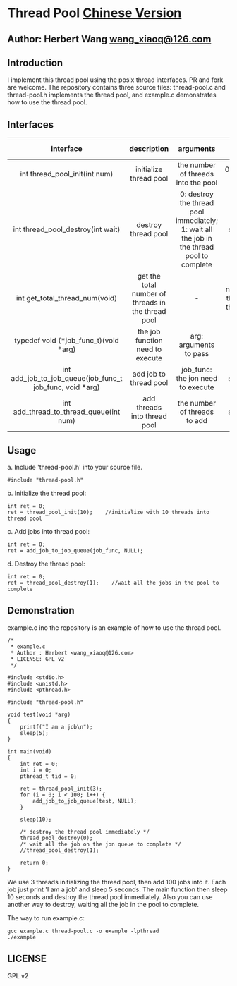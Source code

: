 # Thread Pool [Chinese Version](./README-cn.md)

Author: Herbert Wang <wang_xiaoq@126.com>
---

## Introduction

I implement this thread pool using the posix thread interfaces. PR and fork are welcome. The repository contains three source files: thread-pool.c and thread-pool.h implements the thread pool, and example.c demonstrates how to use the thread pool.

## Interfaces

interface | description | arguments | return value
:-:|:-:| :-: |:-:
int thread_pool_init(int num) | initialize thread pool | the number of threads into the pool | 0:success; -1: fail
int thread_pool_destroy(int wait) | destroy thread pool | 0: destroy the thread pool immediately; 1: wait all the job in the thread pool to complete | 0: success; -1: fail
int get_total_thread_num(void) | get the total number of threads in the thread pool | - | the number of threads in the thread pool
typedef void (*job_func_t)(void *arg) | the job function need to execute | arg: arguments to pass | -
int add_job_to_job_queue(job_func_t job_func, void *arg) | add job to thread pool | job_func: the jon need to execute | 0: success; -1: fail
int add_thread_to_thread_queue(int num) | add threads into thread pool | the number of threads to add | 0: success; -1: fail

## Usage

a. Include 'thread-pool.h' into your source file.

```
#include "thread-pool.h"
```

b. Initialize the thread pool:

```
int ret = 0;
ret = thread_pool_init(10);    //initialize with 10 threads into thread pool
```

c. Add jobs into thread pool:

```
int ret = 0;
ret = add_job_to_job_queue(job_func, NULL);
```

d. Destroy the thread pool:

```
int ret = 0;
ret = thread_pool_destroy(1);    //wait all the jobs in the pool to complete
```

## Demonstration

example.c ino the repository is an example of how to use the thread pool.

```
/*
 * example.c
 * Author : Herbert <wang_xiaoq@126.com>
 * LICENSE: GPL v2
 */

#include <stdio.h>
#include <unistd.h>
#include <pthread.h>

#include "thread-pool.h"

void test(void *arg)
{
    printf("I am a job\n");
    sleep(5);
}

int main(void)
{
    int ret = 0;
    int i = 0;
    pthread_t tid = 0;

    ret = thread_pool_init(3);
    for (i = 0; i < 100; i++) {
        add_job_to_job_queue(test, NULL);
    }

    sleep(10);

    /* destroy the thread pool immediately */
    thread_pool_destroy(0);
    /* wait all the job on the jon queue to complete */
    //thread_pool_destroy(1);

    return 0;
}
```

We use 3 threads initializing the thread pool, then add 100 jobs into it. Each job just print 'I am a job' and sleep 5 seconds. The main function then sleep 10 seconds and destroy the thread pool immediately. Also you can use another way to destroy,  waiting all the job in the pool to complete.

The way to run example.c:

```
gcc example.c thread-pool.c -o example -lpthread
./example
```

## LICENSE

GPL v2
